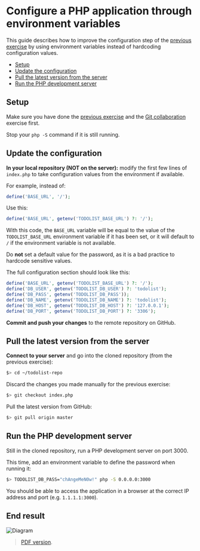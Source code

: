 # Configure a PHP application through environment variables

This guide describes how to improve the configuration step of the [previous exercise](git-clone-deployment.md)
by using environment variables instead of hardcoding configuration values.

<!-- START doctoc generated TOC please keep comment here to allow auto update -->
<!-- DON'T EDIT THIS SECTION, INSTEAD RE-RUN doctoc TO UPDATE -->


- [Setup](#setup)
- [Update the configuration](#update-the-configuration)
- [Pull the latest version from the server](#pull-the-latest-version-from-the-server)
- [Run the PHP development server](#run-the-php-development-server)

<!-- END doctoc generated TOC please keep comment here to allow auto update -->




## Setup

Make sure you have done the [previous exercise](git-clone-deployment.md)
and the [Git collaboration](https://github.com/MediaComem/comem-archidep-php-todo-exercise) exercise first.

Stop your `php -S` command if it is still running.





## Update the configuration

**In your local repository (NOT on the server):**
modify the first few lines of `index.php` to take configuration values from the environment if available.

For example, instead of:

```php
define('BASE_URL', '/');
```

Use this:

```php
define('BASE_URL', getenv('TODOLIST_BASE_URL') ?: '/');
```

With this code, the `BASE_URL` variable will be equal to the value of the `TODOLIST_BASE_URL` environment variable if it has been set,
or it will default to `/` if the environment variable is not available.

Do **not** set a default value for the password,
as it is a bad practice to hardcode sensitive values.

The full configuration section should look like this:

```php
define('BASE_URL', getenv('TODOLIST_BASE_URL') ?: '/');
define('DB_USER', getenv('TODOLIST_DB_USER') ?: 'todolist');
define('DB_PASS', getenv('TODOLIST_DB_PASS'));
define('DB_NAME', getenv('TODOLIST_DB_NAME') ?: 'todolist');
define('DB_HOST', getenv('TODOLIST_DB_HOST') ?: '127.0.0.1');
define('DB_PORT', getenv('TODOLIST_DB_PORT') ?: '3306');
```

**Commit and push your changes** to the remote repository on GitHub.





## Pull the latest version from the server

**Connect to your server** and go into the cloned repository (from the previous exercise):

```bash
$> cd ~/todolist-repo
```

Discard the changes you made manually for the previous exercise:

```bash
$> git checkout index.php
```

Pull the latest version from GitHub:

```bash
$> git pull origin master
```




## Run the PHP development server

Still in the cloned repository, run a PHP development server on port 3000.

This time, add an environment variable to define the password when running it:

```bash
$> TODOLIST_DB_PASS="chAngeMeN0w!" php -S 0.0.0.0:3000
```

You should be able to access the application in a browser at the correct IP address and port (e.g. `1.1.1.1:3000`).





## End result

![Diagram](configuration-through-environment.png)

> [PDF version](configuration-through-environment.pdf).





[cyberduck]: https://cyberduck.io
[php-todolist]: https://github.com/MediaComem/comem-archidep-php-todo-exercise
